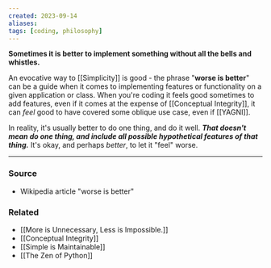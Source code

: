 ```yaml
---
created: 2023-09-14
aliases: 
tags: [coding, philosophy]
---
```

**Sometimes it is better to implement something without all the bells and whistles.**

An evocative way to [[Simplicity]] is good - the phrase "**worse is better**" can be a guide when it comes to implementing features or functionality on a given application or class. When you're coding it feels good sometimes to add features, even if it comes at the expense of [[Conceptual Integrity]], it can *feel* good to have covered some oblique use case, even if [[YAGNI]].

In reality, it's usually better to do one thing, and do it well. ***That doesn't mean do one thing, and include all possible hypothetical features of that thing.*** It's okay, and perhaps *better*, to let it "feel" worse. 

---
### Source
- Wikipedia article "worse is better"

### Related
- [[More is Unnecessary, Less is Impossible.]]
- [[Conceptual Integrity]]
- [[Simple is Maintainable]]
- [[The Zen of Python]]
 